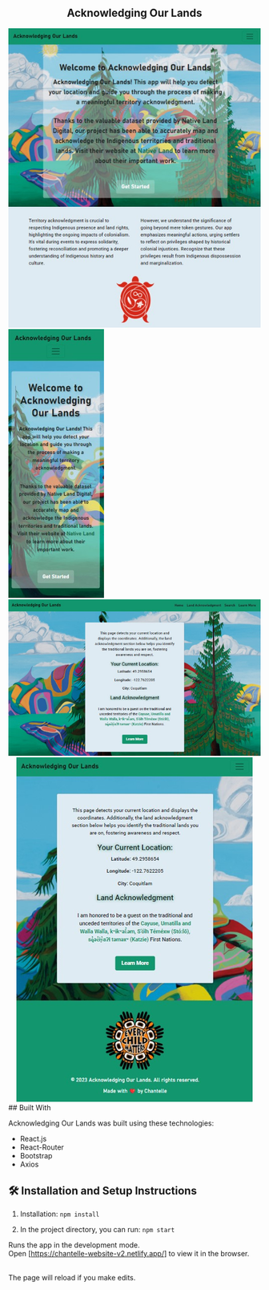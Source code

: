 <h2 align="center">
Acknowledging Our Lands <br/>
</h2>

<div>
<img src="./homePage.jpg" alt="home page desktop view"/>
    <img src="./homeMobile.jpg" alt="home page mobile view"/>
</div>

<div align="center">
<img src="./desktop.jpg" alt="demo"/>
</div>

<div align="center">
    <img src="./land.jpg" alt="demo"/>
</div>
## Built With

Acknowledging Our Lands was built using these technologies:

- React.js
- React-Router
- Bootstrap
- Axios

## 🛠 Installation and Setup Instructions

1. Installation: `npm install`

2. In the project directory, you can run: `npm start`

Runs the app in the development mode.\
Open [https://chantelle-website-v2.netlify.app/] to view it in the browser.

</br> 
The page will reload if you make edits.
